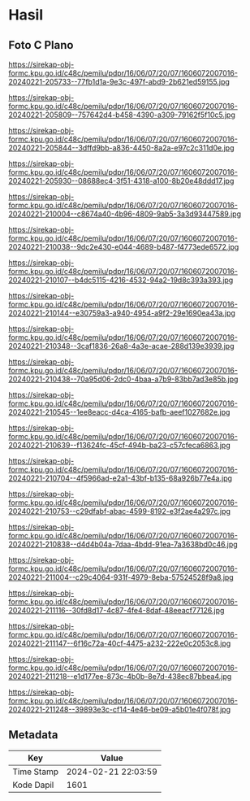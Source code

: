 # Hasil

## Foto C Plano

https://sirekap-obj-formc.kpu.go.id/c48c/pemilu/pdpr/16/06/07/20/07/1606072007016-20240221-205733--77fb1d1a-9e3c-497f-abd9-2b621ed59155.jpg

https://sirekap-obj-formc.kpu.go.id/c48c/pemilu/pdpr/16/06/07/20/07/1606072007016-20240221-205809--757642d4-b458-4390-a309-79162f5f10c5.jpg

https://sirekap-obj-formc.kpu.go.id/c48c/pemilu/pdpr/16/06/07/20/07/1606072007016-20240221-205844--3dffd9bb-a836-4450-8a2a-e97c2c311d0e.jpg

https://sirekap-obj-formc.kpu.go.id/c48c/pemilu/pdpr/16/06/07/20/07/1606072007016-20240221-205930--08688ec4-3f51-4318-a100-8b20e48ddd17.jpg

https://sirekap-obj-formc.kpu.go.id/c48c/pemilu/pdpr/16/06/07/20/07/1606072007016-20240221-210004--c8674a40-4b96-4809-9ab5-3a3d93447589.jpg

https://sirekap-obj-formc.kpu.go.id/c48c/pemilu/pdpr/16/06/07/20/07/1606072007016-20240221-210038--9dc2e430-e044-4689-b487-f4773ede6572.jpg

https://sirekap-obj-formc.kpu.go.id/c48c/pemilu/pdpr/16/06/07/20/07/1606072007016-20240221-210107--b4dc5115-4216-4532-94a2-19d8c393a393.jpg

https://sirekap-obj-formc.kpu.go.id/c48c/pemilu/pdpr/16/06/07/20/07/1606072007016-20240221-210144--e30759a3-a940-4954-a9f2-29e1690ea43a.jpg

https://sirekap-obj-formc.kpu.go.id/c48c/pemilu/pdpr/16/06/07/20/07/1606072007016-20240221-210348--3caf1836-26a8-4a3e-acae-288d139e3939.jpg

https://sirekap-obj-formc.kpu.go.id/c48c/pemilu/pdpr/16/06/07/20/07/1606072007016-20240221-210438--70a95d06-2dc0-4baa-a7b9-83bb7ad3e85b.jpg

https://sirekap-obj-formc.kpu.go.id/c48c/pemilu/pdpr/16/06/07/20/07/1606072007016-20240221-210545--1ee8eacc-d4ca-4165-bafb-aeef1027682e.jpg

https://sirekap-obj-formc.kpu.go.id/c48c/pemilu/pdpr/16/06/07/20/07/1606072007016-20240221-210639--f13624fc-45cf-494b-ba23-c57cfeca6863.jpg

https://sirekap-obj-formc.kpu.go.id/c48c/pemilu/pdpr/16/06/07/20/07/1606072007016-20240221-210704--4f5966ad-e2a1-43bf-b135-68a926b77e4a.jpg

https://sirekap-obj-formc.kpu.go.id/c48c/pemilu/pdpr/16/06/07/20/07/1606072007016-20240221-210753--c29dfabf-abac-4599-8192-e3f2ae4a297c.jpg

https://sirekap-obj-formc.kpu.go.id/c48c/pemilu/pdpr/16/06/07/20/07/1606072007016-20240221-210838--d4d4b04a-7daa-4bdd-91ea-7a3638bd0c46.jpg

https://sirekap-obj-formc.kpu.go.id/c48c/pemilu/pdpr/16/06/07/20/07/1606072007016-20240221-211004--c29c4064-931f-4979-8eba-57524528f9a8.jpg

https://sirekap-obj-formc.kpu.go.id/c48c/pemilu/pdpr/16/06/07/20/07/1606072007016-20240221-211116--30fd8d17-4c87-4fe4-8daf-48eeacf77126.jpg

https://sirekap-obj-formc.kpu.go.id/c48c/pemilu/pdpr/16/06/07/20/07/1606072007016-20240221-211147--6f16c72a-40cf-4475-a232-222e0c2053c8.jpg

https://sirekap-obj-formc.kpu.go.id/c48c/pemilu/pdpr/16/06/07/20/07/1606072007016-20240221-211218--e1d177ee-873c-4b0b-8e7d-438ec87bbea4.jpg

https://sirekap-obj-formc.kpu.go.id/c48c/pemilu/pdpr/16/06/07/20/07/1606072007016-20240221-211248--39893e3c-cf14-4e46-be09-a5b01e4f078f.jpg


## Metadata

| Key        | Value               |
| ---------- | ------------------- |
| Time Stamp | 2024-02-21 22:03:59 |
| Kode Dapil | 1601                |



